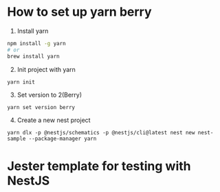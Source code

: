 # How to set up yarn berry

1. Install yarn
```bash
npm install -g yarn
# or
brew install yarn
```

2. Init project with yarn
```bash
yarn init
```

3. Set version to 2(Berry)
```
yarn set version berry
```

4. Create a new nest project
```
yarn dlx -p @nestjs/schematics -p @nestjs/cli@latest nest new nest-sample --package-manager yarn
```

# Jester template for testing with NestJS


